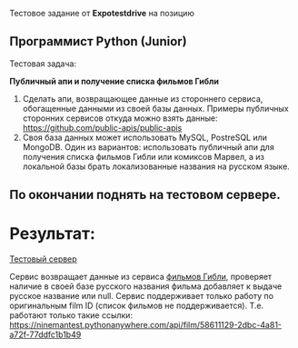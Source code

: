 Тестовое задание от **Expotestdrive** на позицию 

Программист Python (Junior)
---

Тестовая задача:

**Публичный апи и получение списка фильмов Гибли**

1. Сделать апи, возвращающее данные из стороннего сервиса, обогащенные данными из своей базы данных.
Примеры публичных сторонних сервисов откуда можно взять данные: https://github.com/public-apis/public-apis
2. Своя база данных может использовать MySQL, PostreSQL или MongoDB.
Один из вариантов: использовать публичный апи для получения списка фильмов Гибли или комиксов Марвел, а из локальной базы брать локализованные названия на русском языке.

По окончании поднять на тестовом сервере.
---

Результат:
==========

[Тестовый сервер](https://ninemantest.pythonanywhere.com/api/film/58611129-2dbc-4a81-a72f-77ddfc1b1b49)

Сервис возвращает данные из сервиса [фильмов Гибли](https://ghibliapi.herokuapp.com/), проверяет наличие в своей базе русского названия фильма добавляет к выдаче русское название или null.
Сервис поддерживает только работу по оригинальным film ID (список фильмов не поддерживается).
Т.е. работают только такие ссылки:
<https://ninemantest.pythonanywhere.com/api/film/58611129-2dbc-4a81-a72f-77ddfc1b1b49>





